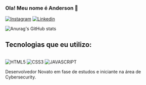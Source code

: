 ### Ola! Meu nome é Anderson 🤝

[![Instagram](https://img.shields.io/badge/Instagram-E4405F?style=for-the-badge&logo=instagram&logoColor=white)](https://www.instagram.com/zzz_adrr/)
[![Linkedin](https://img.shields.io/badge/LinkedIn-0077B5?style=for-the-badge&logo=linkedin&logoColor=white)](https://www.linkedin.com/in/anderson-nascimento-b58150215/)

![Anurag's GitHub stats](https://github-readme-stats.vercel.app/api?username=zzzAnderzz&show_icons=true&theme=radical)

## Tecnologias que eu utilizo:
<div style="display: inline-block"></br>
<img alt="HTML5" src="https://img.shields.io/badge/HTML-239120?style=for-the-badge&logo=html5&logoColor=white">
<img alt="CSS3" src="https://img.shields.io/badge/CSS-239120?&style=for-the-badge&logo=css3&logoColor=white">
<img alt="JAVASCRIPT" src="https://img.shields.io/badge/JavaScript-F7DF1E?style=for-the-badge&logo=javascript&logoColor=black">
</div></br>

Desenvolvedor Novato em fase de estudos e iniciante na área de  Cybersecurity.
